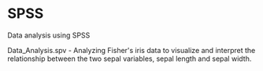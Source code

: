 # SPSS

Data analysis using SPSS

Data_Analysis.spv - Analyzing Fisher's iris data to visualize and interpret the relationship between the two sepal variables, sepal length and sepal width.
